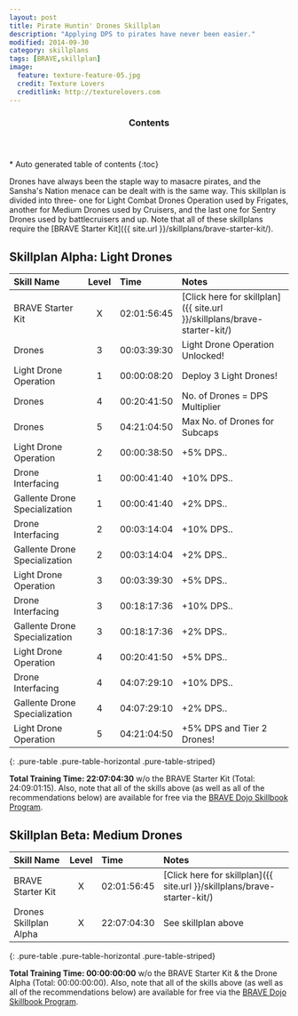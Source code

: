 ```yaml
---
layout: post
title: Pirate Huntin' Drones Skillplan
description: "Applying DPS to pirates have never been easier."
modified: 2014-09-30
category: skillplans
tags: [BRAVE,skillplan]
image:
  feature: texture-feature-05.jpg
  credit: Texture Lovers
  creditlink: http://texturelovers.com
---
```


<section id="table-of-contents" class="toc">
  <header>
    <h3>Contents</h3>
  </header>
<div id="drawer" markdown="1">
*  Auto generated table of contents
{:toc}
</div>
</section><!-- /#table-of-contents -->

Drones have always been the staple way to masacre pirates, and the Sansha's Nation menace can be dealt with is the same way. This skillplan is divided into three- one for Light Combat Drones Operation used by Frigates, another for Medium Drones used by Cruisers, and the last one for Sentry Drones used by battlecruisers and up. Note that all of these skillplans require the [BRAVE Starter Kit]({{ site.url }}/skillplans/brave-starter-kit/).

## Skillplan Alpha: Light Drones

| Skill Name | Level | Time | Notes |
|:-----------|:-----:|:-----|:------|
| BRAVE Starter Kit | X | 02:01:56:45 | [Click here for skillplan]({{ site.url }}/skillplans/brave-starter-kit/) 
| Drones | 3 | 00:03:39:30 | Light Drone Operation Unlocked! 
| Light Drone Operation | 1 | 00:00:08:20 | Deploy 3 Light Drones! 
| Drones | 4 | 00:20:41:50 | No. of Drones = DPS Multiplier 
| Drones | 5 | 04:21:04:50 | Max No. of Drones for Subcaps 
| Light Drone Operation | 2 | 00:00:38:50 | +5% DPS..
| Drone Interfacing | 1 | 00:00:41:40 | +10% DPS..
| Gallente Drone Specialization | 1 | 00:00:41:40 | +2% DPS..
| Drone Interfacing | 2 | 00:03:14:04 | +10% DPS..
| Gallente Drone Specialization | 2 | 00:03:14:04 | +2% DPS..
| Light Drone Operation | 3 | 00:03:39:30 | +5% DPS..
| Drone Interfacing | 3 | 00:18:17:36 | +10% DPS..
| Gallente Drone Specialization | 3 | 00:18:17:36 | +2% DPS..
| Light Drone Operation | 4 | 00:20:41:50 | +5% DPS..
| Drone Interfacing | 4 | 04:07:29:10 | +10% DPS..
| Gallente Drone Specialization | 4 | 04:07:29:10 | +2% DPS..
| Light Drone Operation | 5 | 04:21:04:50 | +5% DPS and Tier 2 Drones!
{: .pure-table .pure-table-horizontal .pure-table-striped}

__Total Training Time: 22:07:04:30__ w/o the BRAVE Starter Kit (Total: 24:09:01:15). Also, note that all of the skills above (as well as all of the recommendations below) are available for free via the [BRAVE Dojo Skillbook Program](https://wiki.braveineve.com/dojo/skillbooks).

## Skillplan Beta: Medium Drones

| Skill Name | Level | Time | Notes |
|:-----------|:-----:|:-----|:------|
| BRAVE Starter Kit | X | 02:01:56:45 | [Click here for skillplan]({{ site.url }}/skillplans/brave-starter-kit/) 
| Drones Skillplan Alpha | X | 22:07:04:30 | See skillplan above
{: .pure-table .pure-table-horizontal .pure-table-striped}

__Total Training Time: 00:00:00:00__ w/o the BRAVE Starter Kit & the Drone Alpha (Total: 00:00:00:00). Also, note that all of the skills above (as well as all of the recommendations below) are available for free via the [BRAVE Dojo Skillbook Program](https://wiki.braveineve.com/dojo/skillbooks).
